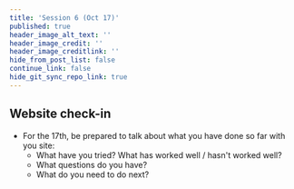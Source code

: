 ```yaml
---
title: 'Session 6 (Oct 17)'
published: true
header_image_alt_text: ''
header_image_credit: ''
header_image_creditlink: ''
hide_from_post_list: false
continue_link: false
hide_git_sync_repo_link: true
---
```

## Website check-in
* For the 17th, be prepared to talk about what you have done so far with you site:
  * What have you tried? What has worked well / hasn't worked well?
  * What questions do you have?
  * What do you need to do next?
